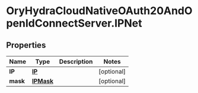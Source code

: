 # OryHydraCloudNativeOAuth20AndOpenIdConnectServer.IPNet

## Properties
Name | Type | Description | Notes
------------ | ------------- | ------------- | -------------
**IP** | [**IP**](IP.md) |  | [optional] 
**mask** | [**IPMask**](IPMask.md) |  | [optional] 


